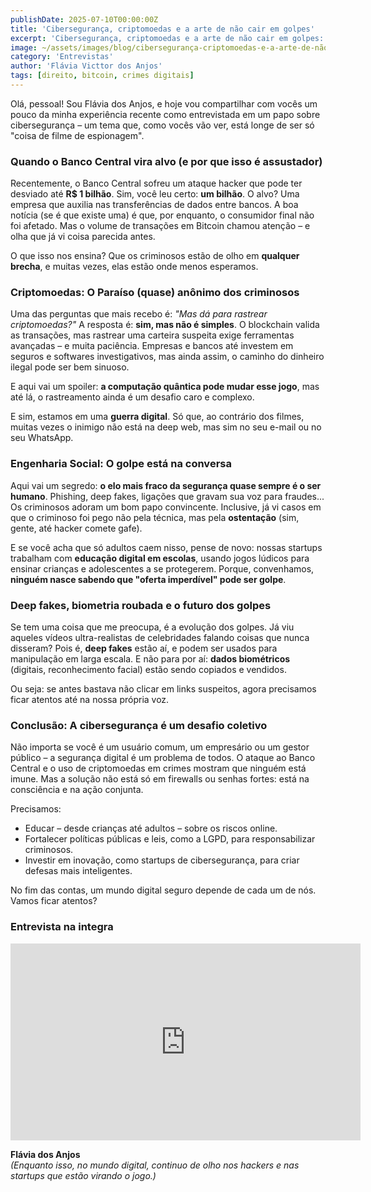 ```yaml
---
publishDate: 2025-07-10T00:00:00Z
title: 'Cibersegurança, criptomoedas e a arte de não cair em golpes'
excerpt: 'Cibersegurança, criptomoedas e a arte de não cair em golpes: Um relato direto da trincheira digital'
image: ~/assets/images/blog/cibersegurança-criptomoedas-e-a-arte-de-não-cair-em-golpes.jpg
category: 'Entrevistas'
author: 'Flávia Victtor dos Anjos'
tags: [direito, bitcoin, crimes digitais]
---
```


Olá, pessoal! Sou Flávia dos Anjos, e hoje vou compartilhar com vocês um pouco da minha experiência recente como entrevistada em um papo sobre cibersegurança – um tema que, como vocês vão ver, está longe de ser só "coisa de filme de espionagem".

### **Quando o Banco Central vira alvo (e por que isso é assustador)**

Recentemente, o Banco Central sofreu um ataque hacker que pode ter desviado até **R$ 1 bilhão**. Sim, você leu certo: **um bilhão**. O alvo? Uma empresa que auxilia nas transferências de dados entre bancos. A boa notícia (se é que existe uma) é que, por enquanto, o consumidor final não foi afetado. Mas o volume de transações em Bitcoin chamou atenção – e olha que já vi coisa parecida antes.

O que isso nos ensina? Que os criminosos estão de olho em **qualquer brecha**, e muitas vezes, elas estão onde menos esperamos.

### **Criptomoedas: O Paraíso (quase) anônimo dos criminosos**

Uma das perguntas que mais recebo é: _"Mas dá para rastrear criptomoedas?"_ A resposta é: **sim, mas não é simples**. O blockchain valida as transações, mas rastrear uma carteira suspeita exige ferramentas avançadas – e muita paciência. Empresas e bancos até investem em seguros e softwares investigativos, mas ainda assim, o caminho do dinheiro ilegal pode ser bem sinuoso.

E aqui vai um spoiler: **a computação quântica pode mudar esse jogo**, mas até lá, o rastreamento ainda é um desafio caro e complexo.

E sim, estamos em uma **guerra digital**. Só que, ao contrário dos filmes, muitas vezes o inimigo não está na deep web, mas sim no seu e-mail ou no seu WhatsApp.

### **Engenharia Social: O golpe está na conversa**

Aqui vai um segredo: **o elo mais fraco da segurança quase sempre é o ser humano**. Phishing, deep fakes, ligações que gravam sua voz para fraudes... Os criminosos adoram um bom papo convincente. Inclusive, já vi casos em que o criminoso foi pego não pela técnica, mas pela **ostentação** (sim, gente, até hacker comete gafe).

E se você acha que só adultos caem nisso, pense de novo: nossas startups trabalham com **educação digital em escolas**, usando jogos lúdicos para ensinar crianças e adolescentes a se protegerem. Porque, convenhamos, **ninguém nasce sabendo que "oferta imperdível" pode ser golpe**.

### **Deep fakes, biometria roubada e o futuro dos golpes**

Se tem uma coisa que me preocupa, é a evolução dos golpes. Já viu aqueles vídeos ultra-realistas de celebridades falando coisas que nunca disseram? Pois é, **deep fakes** estão aí, e podem ser usados para manipulação em larga escala. E não para por aí: **dados biométricos** (digitais, reconhecimento facial) estão sendo copiados e vendidos.

Ou seja: se antes bastava não clicar em links suspeitos, agora precisamos ficar atentos até na nossa própria voz.

### Conclusão: A cibersegurança é um desafio coletivo

Não importa se você é um usuário comum, um empresário ou um gestor público – a segurança digital é um problema de todos. O ataque ao Banco Central e o uso de criptomoedas em crimes mostram que ninguém está imune. Mas a solução não está só em firewalls ou senhas fortes: está na consciência e na ação conjunta.

Precisamos:

- Educar – desde crianças até adultos – sobre os riscos online.
- Fortalecer políticas públicas e leis, como a LGPD, para responsabilizar criminosos.
- Investir em inovação, como startups de cibersegurança, para criar defesas mais inteligentes.

No fim das contas, um mundo digital seguro depende de cada um de nós. Vamos ficar atentos?

### Entrevista na integra

<iframe width="560" height="315" src="https://www.youtube.com/embed/bEKU38Z1Qew?si=TzRSZ8IgW6oDY7tZ" title="YouTube video player" frameborder="0" allow="accelerometer; autoplay; clipboard-write; encrypted-media; gyroscope; picture-in-picture; web-share" referrerpolicy="strict-origin-when-cross-origin" allowfullscreen></iframe>

**Flávia dos Anjos**  
_(Enquanto isso, no mundo digital, continuo de olho nos hackers e nas startups que estão virando o jogo.)_
